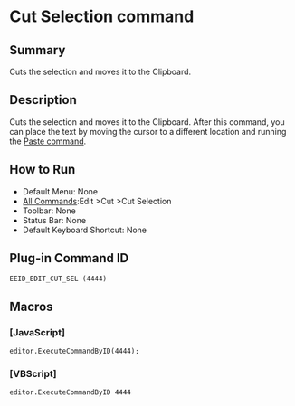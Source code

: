 # Cut Selection command

## Summary

Cuts the selection and moves it to the Clipboard.

## Description

Cuts the selection and moves it to the Clipboard. After
this command, you can place the text by moving the cursor to a
different location and running the [Paste command](edit_paste).

## How to Run

- Default Menu: None
- [All Commands](../tools/all_commands):Edit \>Cut
\>Cut Selection
- Toolbar: None
- Status Bar: None
- Default Keyboard Shortcut: None

## Plug-in Command ID

```
EEID_EDIT_CUT_SEL (4444)```

## Macros

### \[JavaScript\]

```
editor.ExecuteCommandByID(4444);
```

### \[VBScript\]

```
editor.ExecuteCommandByID 4444
```
